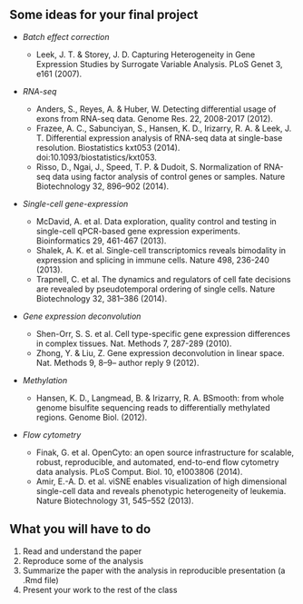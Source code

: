 ## Some ideas for your final project


- *Batch effect correction*
    - Leek, J. T. & Storey, J. D. Capturing Heterogeneity in Gene Expression Studies by Surrogate Variable Analysis. PLoS Genet 3, e161 (2007).

- *RNA-seq*
    - Anders, S., Reyes, A. & Huber, W. Detecting differential usage of exons from RNA-seq data. Genome Res. 22, 2008-2017 (2012). 
    - Frazee, A. C., Sabunciyan, S., Hansen, K. D., Irizarry, R. A. & Leek, J. T. Differential expression analysis of RNA-seq data at single-base resolution. Biostatistics kxt053 (2014). doi:10.1093/biostatistics/kxt053. 
    - Risso, D., Ngai, J., Speed, T. P. & Dudoit, S. Normalization of RNA-seq data using factor analysis of control genes or samples. Nature Biotechnology 32, 896–902 (2014).
    
    
- *Single-cell gene-expression*
    - McDavid, A. et al. Data exploration, quality control and testing in single-cell qPCR-based gene expression experiments. Bioinformatics 29, 461-467 (2013).
    - Shalek, A. K. et al. Single-cell transcriptomics reveals bimodality in expression and splicing in immune cells. Nature 498, 236-240 (2013). 
    - Trapnell, C. et al. The dynamics and regulators of cell fate decisions are revealed by pseudotemporal ordering of single cells. Nature Biotechnology 32, 381–386 (2014).

- *Gene expression deconvolution*
    - Shen-Orr, S. S. et al. Cell type-specific gene expression differences in complex tissues. Nat. Methods 7, 287-289 (2010). 
    - Zhong, Y. & Liu, Z. Gene expression deconvolution in linear space. Nat. Methods 9, 8–9– author reply 9 (2012).

- *Methylation*
    - Hansen, K. D., Langmead, B. & Irizarry, R. A. BSmooth: from whole genome bisulfite sequencing reads to differentially methylated regions. Genome Biol. (2012).
   
- *Flow cytometry*
    - Finak, G. et al. OpenCyto: an open source infrastructure for scalable, robust, reproducible, and automated, end-to-end flow cytometry data analysis. PLoS Comput. Biol. 10, e1003806 (2014).
    - Amir, E.-A. D. et al. viSNE enables visualization of high dimensional single-cell data and reveals phenotypic heterogeneity of leukemia. Nature Biotechnology 31, 545–552 (2013).

## What you will have to do
1. Read and understand the paper
2. Reproduce some of the analysis
3. Summarize the paper with the analysis in reproducible presentation (a .Rmd file)
4. Present your work to the rest of the class

